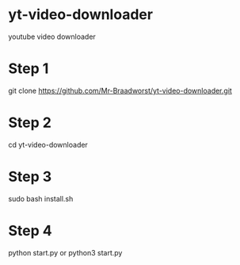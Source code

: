 # yt-video-downloader
youtube video downloader

# Step 1
git clone https://github.com/Mr-Braadworst/yt-video-downloader.git

# Step 2
cd yt-video-downloader

# Step 3
sudo bash install.sh

# Step 4
python start.py  or python3 start.py

